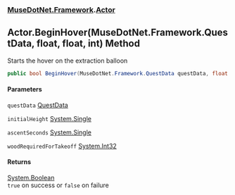 ### [MuseDotNet.Framework](./MuseDotNet-Framework.md 'MuseDotNet.Framework').[Actor](./Actor.md 'MuseDotNet.Framework.Actor')
## Actor.BeginHover(MuseDotNet.Framework.QuestData, float, float, int) Method
Starts the hover on the extraction balloon  
```csharp
public bool BeginHover(MuseDotNet.Framework.QuestData questData, float initialHeight, float ascentSeconds, int woodRequiredForTakeoff);
```
#### Parameters
<a name='MuseDotNet-Framework-Actor-BeginHover(MuseDotNet-Framework-QuestData_float_float_int)-questData'></a>
`questData` [QuestData](./QuestData.md 'MuseDotNet.Framework.QuestData')  
  
<a name='MuseDotNet-Framework-Actor-BeginHover(MuseDotNet-Framework-QuestData_float_float_int)-initialHeight'></a>
`initialHeight` [System.Single](https://docs.microsoft.com/en-us/dotnet/api/System.Single 'System.Single')  
  
<a name='MuseDotNet-Framework-Actor-BeginHover(MuseDotNet-Framework-QuestData_float_float_int)-ascentSeconds'></a>
`ascentSeconds` [System.Single](https://docs.microsoft.com/en-us/dotnet/api/System.Single 'System.Single')  
  
<a name='MuseDotNet-Framework-Actor-BeginHover(MuseDotNet-Framework-QuestData_float_float_int)-woodRequiredForTakeoff'></a>
`woodRequiredForTakeoff` [System.Int32](https://docs.microsoft.com/en-us/dotnet/api/System.Int32 'System.Int32')  
  
#### Returns
[System.Boolean](https://docs.microsoft.com/en-us/dotnet/api/System.Boolean 'System.Boolean')  
`true` on success or `false` on failure  
